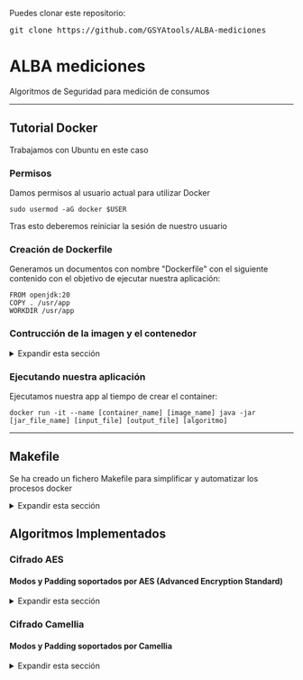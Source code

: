 <div>
<p>Puedes clonar este repositorio:</p>
<pre><code></code>git clone https://github.com/GSYAtools/ALBA-mediciones</code></pre>
</div>


<div>
<h1>ALBA mediciones</h1>
<p>Algoritmos de Seguridad para medición de consumos</p>
<hr>
</div>


<div>
<h2>Tutorial Docker</h2>
<p>Trabajamos con Ubuntu en este caso</p>
<h3>Permisos</h3>
<p>Damos permisos al usuario actual para utilizar Docker</p>
<pre><code>sudo usermod -aG docker $USER</code></pre>
<p>Tras esto deberemos reiniciar la sesión de nuestro usuario</p>
<h3>Creación de Dockerfile</h3>
<p>Generamos un documentos con nombre "Dockerfile" con el siguiente contenido con el objetivo de ejecutar nuestra aplicación:</p>
<pre><code>FROM openjdk:20
COPY . /usr/app
WORKDIR /usr/app</code></pre>
<h3>Contrucción de la imagen y el contenedor</h3>
<details>
<summary>Expandir esta sección</summary>
<p>Para la creación de la imagen:</p>
<pre><code>docker build -t [image_name] [app_path]</code></pre>
<p>Para ver el listado de imagenes:</p>
<pre><code>docker image ls</code></pre>
<p>Para crear el contenedor a partir de la imagen {--rm} eliminara el contenedor al finalizar la ejecución del mismo:</p>
<pre><code>docker run -it {--rm} --name [container_name] [image_name] {command_line}</code></pre>
<p>Para ver el listado de contenedores:</p>
<pre><code>docker container ls -al</code></pre>
<p>Para eliminar contenedores:</p>
<pre><code>docker rm [container_id]</code></pre>
<p>Para eliminar imagenes:</p>
<pre><code>docker rmi [image_id]</code></pre>
</details>
<h3>Ejecutando nuestra aplicación</h3>
<p>Ejecutamos nuestra app al tiempo de crear el container:</p>
<pre><code>docker run -it --name [container_name] [image_name] java -jar [jar_file_name] [input_file] [output_file] [algoritmo]</code></pre>
<hr>
</div>


<div>
<h2>Makefile</h2>
<p>Se ha creado un fichero Makefile para simplificar y automatizar los procesos docker</p>
<details>
<summary>Expandir esta sección</summary>
<p>Para realizar la creación de la carpeta de docker y el Dockerfile</p>
<pre><code>make prepare</code></pre>
<p>Para copiar el .jar del proyecto a la carpeta docker</p>
<pre><code>make copy-jar</code></pre>
<p>Para construir la imagen de docker, esto ejecutará la orden <code>copy-jar</code> para mantener siempre la versión más actualizada desde el codigo fuente</p>
<pre><code>make build</code></pre>
<p>Para volver a construir la imagen en caso de ser necesitado</p>
<pre><code>make rebuild</code></pre>
<p>Para volver a construir la imagen en caso de ser necesitado</p>
<pre><code>make run INPUT=[input_file] OUTPUT=[output_file] ALG=[orden_del_algoritmo]</code></pre>
<p>Para limpiar el entorno de trabajo</p>
<pre><code>make clean</code></pre>
</details>
</div>


<div>
<h2>Algoritmos Implementados</h2>
</div>


<div>
<h3>Cifrado AES</h3>
<h4>Modos y Padding soportados por AES (Advanced Encryption Standard)</h4>
<details>
<summary>Expandir esta sección</summary>
<table>
<tr>
<th>Modo</th>
<th>Padding</th>
</tr>
<tr>
<td rowspan="4">ECB</td>
<td>NoPadding</td>
</tr>
<tr>
<td>PKCS5Padding</td>
</tr>
<tr>
<td>PKCS7Padding</td>
</tr>
<tr>
<td>ISO10126Padding</td>
</tr>
<tr>
<td rowspan="4">CBC</td>
<td>NoPadding</td>
</tr>
<tr>
<td>PKCS5Padding</td>
</tr>
<tr>
<td>PKCS7Padding</td>
</tr>
<tr>
<td>ISO10126Padding</td>
</tr>
<tr>
<td>CFB</td>
<td>NoPadding</td>
</tr>
<tr>
<td>OFB</td>
<td>NoPadding</td>
</tr>
<tr>
<td>CTR</td>
<td>NoPadding</td>
</tr>
<tr>
<td>GCM (Galois/Counter Mode)</td>
<td>NoPadding</td>
</tr>
</table>
<p>Notas:</p>
<ul>
<li>ECB: Menos seguro debido a la igualdad de cifrados para bloques idénticos de texto plano.</li>
<li>CBC: Adecuado para la mayoría de las aplicaciones que requieren seguridad mejorada respecto a ECB.</li>
<li>CFB, OFB, CTR: Modos que permiten operar sobre flujos de datos y no requieren padding.</li>
<li>GCM: Proporciona cifrado autenticado con eficiencia y es ampliamente utilizado en protocolos de red.</li>
</ul>
<p>En GCM se utilizará un vector de inicializacion (IV) de 12 bytes (96 bits), en el resto de modos (excepto ECB que no utiliza IV), se utilizara un IV de 16 bytes (128 bits)</p>
<p>Ejecución AES</p>
<pre><code>java -jar SecurityAlgorithms.jar [input_file] [output_file] AES-[modo]-[padding]-[key_size]</code></pre>
</details>
</div>


<div>
<h3>Cifrado Camellia</h3>
<h4>Modos y Padding soportados por Camellia</h4>
<details>
<summary>Expandir esta sección</summary>
<table>
<tr>
<th>Modo</th>
<th>Padding</th>
</tr>
<tr>
<td rowspan="3">ECB</td>
<td>NoPadding</td>
</tr>
<tr>
<td>PKCS5Padding</td>
</tr>
<tr>
<td>ISO10126Padding</td>
</tr>
<tr>
<td rowspan="3">CBC</td>
<td>NoPadding</td>
</tr>
<tr>
<td>PKCS5Padding</td>
</tr>
<tr>
<td>ISO10126Padding</td>
</tr>
<tr>
<td>CFB</td>
<td>NoPadding</td>
</tr>
<tr>
<td>OFB</td>
<td>NoPadding</td>
</tr>
<tr>
<td>CTR</td>
<td>NoPadding</td>
</tr>
<tr>
<td>GCM (Galois/Counter Mode)</td>
<td>NoPadding</td>
</tr>
</table>
<p>Notas:</p>
<ul>
<li>ECB: Menos seguro debido a la igualdad de cifrados para bloques idénticos de texto plano.</li>
<li>CBC: Adecuado para la mayoría de las aplicaciones que requieren seguridad mejorada respecto a ECB.</li>
<li>CFB, OFB, CTR: Modos que permiten operar sobre flujos de datos y no requieren padding.</li>
<li>GCM: Proporciona cifrado autenticado con eficiencia y es ampliamente utilizado en protocolos de red.</li>
</ul>
<p>Ejecución Camellia</p>
<pre><code>java -jar SecurityAlgorithms.jar [input_file] [output_file] Camellia-[modo]-[padding]-[key_size]</code></pre>
</details>
</div>
